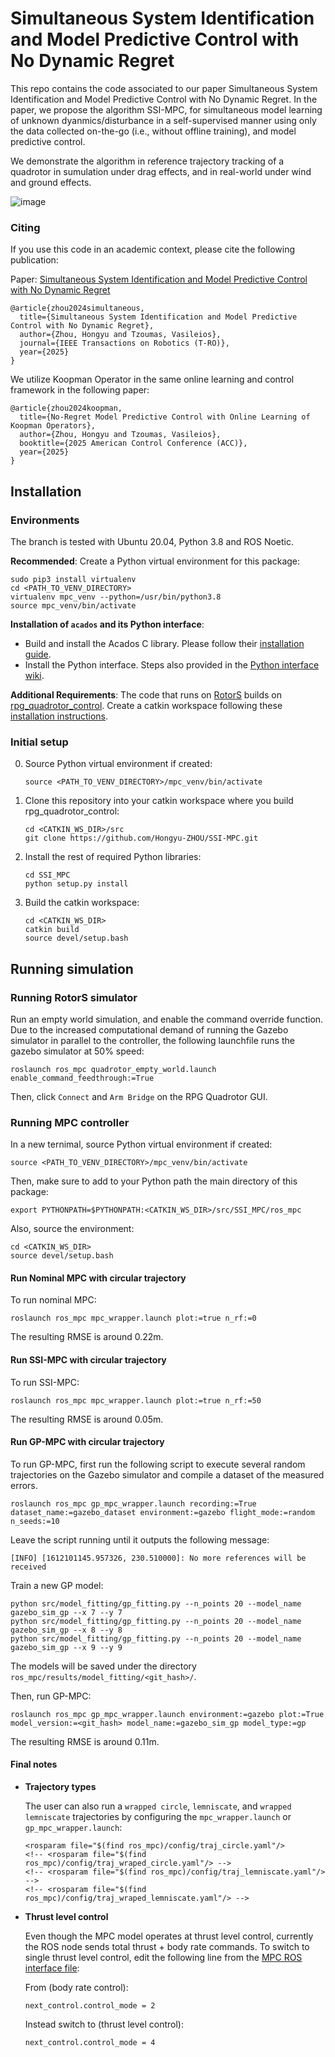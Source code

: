 # Simultaneous System Identification and Model Predictive Control with No Dynamic Regret

This repo contains the code associated to our paper Simultaneous System Identification and Model Predictive Control with No Dynamic Regret. In the paper, we propose the algorithm SSI-MPC, for simultaneous model learning of unknown dyanmics/disturbance in a self-supervised manner using only the data collected on-the-go (i.e., without offline training), and model predictive control. 

We demonstrate the algorithm in reference trajectory tracking of a quadrotor in sumulation under drag effects, and in real-world under wind and ground effects.

![image](https://github.com/Hongyu-ZHOU/SSI-MPC/blob/main/img/Hardware.png)

### Citing

If you use this code in an academic context, please cite the following publication:

Paper: [Simultaneous System Identification and Model Predictive Control with No Dynamic Regret](https://arxiv.org/abs/2407.04143)


```
@article{zhou2024simultaneous,
  title={Simultaneous System Identification and Model Predictive Control with No Dynamic Regret},
  author={Zhou, Hongyu and Tzoumas, Vasileios},
  journal={IEEE Transactions on Robotics (T-RO)},
  year={2025}
}
```

We utilize Koopman Operator in the same online learning and control framework in the following paper:
```
@article{zhou2024koopman,
  title={No-Regret Model Predictive Control with Online Learning of Koopman Operators},
  author={Zhou, Hongyu and Tzoumas, Vasileios},
  booktitle={2025 American Control Conference (ACC)},
  year={2025}
}
```


## Installation

### Environments

The branch is tested with Ubuntu 20.04, Python 3.8 and ROS Noetic.

**Recommended**: 
Create a Python virtual environment for this package:
```
sudo pip3 install virtualenv
cd <PATH_TO_VENV_DIRECTORY>
virtualenv mpc_venv --python=/usr/bin/python3.8
source mpc_venv/bin/activate
```

**Installation of `acados` and its Python interface**: 
- Build and install the Acados C library. Please follow their [installation guide](https://docs.acados.org/installation/index.html). 
- Install the Python interface. Steps also provided in the [Python interface wiki](https://docs.acados.org/interfaces/index.html#installation).

**Additional Requirements**:
The code that runs on [RotorS](https://github.com/ethz-asl/rotors_simulator) builds on [rpg_quadrotor_control](https://github.com/uzh-rpg/rpg_quadrotor_control). Create a catkin workspace following these [installation instructions](https://github.com/uzh-rpg/rpg_quadrotor_control/wiki/Installation-Guide). 


### Initial setup

0. Source Python virtual environment if created:
   ```
   source <PATH_TO_VENV_DIRECTORY>/mpc_venv/bin/activate
   ```

1. Clone this repository into your catkin workspace where you build rpg_quadrotor_control:
   ```
   cd <CATKIN_WS_DIR>/src
   git clone https://github.com/Hongyu-ZHOU/SSI-MPC.git
   ```
   
2. Install the rest of required Python libraries:
   ```
   cd SSI_MPC
   python setup.py install
   ```
 
3. Build the catkin workspace:
   ```
   cd <CATKIN_WS_DIR>
   catkin build
   source devel/setup.bash
   ```


## Running simulation

### Running RotorS simulator
Run an empty world simulation, and enable the command override function. 
Due to the increased computational demand of running the Gazebo simulator in parallel to the controller, the following launchfile runs the gazebo simulator at 50% speed:
```
roslaunch ros_mpc quadrotor_empty_world.launch enable_command_feedthrough:=True
```

Then, click `Connect` and `Arm Bridge` on the RPG Quadrotor GUI.


### Running MPC controller
In a new ternimal, source Python virtual environment if created:
```
source <PATH_TO_VENV_DIRECTORY>/mpc_venv/bin/activate
```

Then, make sure to add to your Python path the main directory of this package:
```
export PYTHONPATH=$PYTHONPATH:<CATKIN_WS_DIR>/src/SSI_MPC/ros_mpc
```

Also, source the environment:
```
cd <CATKIN_WS_DIR>
source devel/setup.bash
```

#### Run Nominal MPC with circular trajectory
To run nominal MPC:
```
roslaunch ros_mpc mpc_wrapper.launch plot:=true n_rf:=0
```

The resulting RMSE is around 0.22m.

#### Run SSI-MPC with circular trajectory
To run SSI-MPC:
```
roslaunch ros_mpc mpc_wrapper.launch plot:=true n_rf:=50
```

The resulting RMSE is around 0.05m.

#### Run GP-MPC with circular trajectory
To run GP-MPC, first run the following script to execute several random trajectories on the Gazebo simulator and compile a dataset of the measured errors.
```
roslaunch ros_mpc gp_mpc_wrapper.launch recording:=True dataset_name:=gazebo_dataset environment:=gazebo flight_mode:=random n_seeds:=10
```

Leave the script running until it outputs the following message: 
```
[INFO] [1612101145.957326, 230.510000]: No more references will be received
```

Train a new GP model:
```
python src/model_fitting/gp_fitting.py --n_points 20 --model_name gazebo_sim_gp --x 7 --y 7
python src/model_fitting/gp_fitting.py --n_points 20 --model_name gazebo_sim_gp --x 8 --y 8
python src/model_fitting/gp_fitting.py --n_points 20 --model_name gazebo_sim_gp --x 9 --y 9
```

The models will be saved under the directory `ros_mpc/results/model_fitting/<git_hash>/`.

Then, run GP-MPC:
```
roslaunch ros_mpc gp_mpc_wrapper.launch environment:=gazebo plot:=True model_version:=<git_hash> model_name:=gazebo_sim_gp model_type:=gp
```

The resulting RMSE is around 0.11m.


#### Final notes
- **Trajectory types**

   The user can also run a `wrapped circle`, `lemniscate`, and `wrapped lemniscate` trajectories by configuring the `mpc_wrapper.launch` or `gp_mpc_wrapper.launch`:
   ```
   <rosparam file="$(find ros_mpc)/config/traj_circle.yaml"/>
   <!-- <rosparam file="$(find ros_mpc)/config/traj_wraped_circle.yaml"/> -->
   <!-- <rosparam file="$(find ros_mpc)/config/traj_lemniscate.yaml"/> -->
   <!-- <rosparam file="$(find ros_mpc)/config/traj_wraped_lemniscate.yaml"/> -->
   ``` 

- **Thrust level control** 
  
   Even though the MPC model operates at thrust level control, currently the ROS node sends total thrust + body rate 
   commands. To switch to single thrust level control, edit the following line from the [MPC ROS interface file](ros_mpc/src/quad_mpc/create_ros_mpc.py):
  
   From (body rate control):
   ```
   next_control.control_mode = 2
   ```
   Instead switch to (thrust level control):
   ```
   next_control.control_mode = 4
   ```
